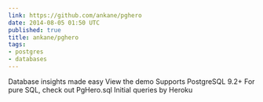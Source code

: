 ```yaml
---
link: https://github.com/ankane/pghero
date: 2014-08-05 01:50 UTC
published: true
title: ankane/pghero
tags:
- postgres
- databases
---
```


Database insights made easy View the demo Supports PostgreSQL 9.2+ For pure SQL, check out PgHero.sql Initial queries by Heroku
